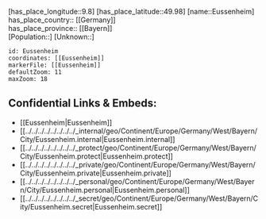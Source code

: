 ﻿---
location: [49.98,9.8] 
mapzoom: [7,12] 
mapmarker: city 
type: City
tags:
- geo/City


SpocWebEntityId: 30096
isDeleted: false
confidential: public

---
[has_place_longitude::9.8] 
[has_place_latitude::49.98] 
[name::Eussenheim] 
has_place_country:: [[Germany]]  
has_place_province:: [[Bayern]]  
[Population::] 
[Unknown::] 


```leaflet
id: Eussenheim
coordinates: [[Eussenheim]] 
markerFile: [[Eussenheim]] 
defaultZoom: 11 
maxZoom: 18
```


## Confidential Links & Embeds: 
- [[Eussenheim|Eussenheim]]  
- [[../../../../../../../../_internal/geo/Continent/Europe/Germany/West/Bayern/City/Eussenheim.internal|Eussenheim.internal]] 
- [[../../../../../../../../_protect/geo/Continent/Europe/Germany/West/Bayern/City/Eussenheim.protect|Eussenheim.protect]] 
- [[../../../../../../../../_private/geo/Continent/Europe/Germany/West/Bayern/City/Eussenheim.private|Eussenheim.private]] 
- [[../../../../../../../../_personal/geo/Continent/Europe/Germany/West/Bayern/City/Eussenheim.personal|Eussenheim.personal]] 
- [[../../../../../../../../_secret/geo/Continent/Europe/Germany/West/Bayern/City/Eussenheim.secret|Eussenheim.secret]] 
